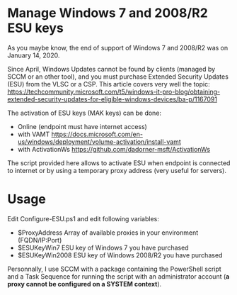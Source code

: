 # Manage Windows 7 and 2008/R2 ESU keys
As you maybe know, the end of support of Windows 7 and 2008/R2 was on January 14, 2020.

Since April, Windows Updates cannot be found by clients (managed by SCCM or an other tool), and you must purchase Extended Security Updates (ESU) from the VLSC or a CSP.
This article covers very well the topic:
https://techcommunity.microsoft.com/t5/windows-it-pro-blog/obtaining-extended-security-updates-for-eligible-windows-devices/ba-p/1167091

The activation of ESU keys (MAK keys) can be done:
- Online (endpoint must have internet access)
- with VAMT
https://docs.microsoft.com/en-us/windows/deployment/volume-activation/install-vamt
- with ActivationWs
https://github.com/dadorner-msft/ActivationWs

The script provided here allows to activate ESU when endpoint is connected to internet or by using a temporary proxy address (very useful for servers).

# Usage
Edit Configure-ESU.ps1 and edit following variables:
- $ProxyAddress
  Array of available proxies in your environment (FQDN/IP:Port)
- $ESUKeyWin7
  ESU key of Windows 7 you have purchased
- $ESUKeyWin2008
  ESU key of Windows 2008/R2 you have purchased

Personnally, I use SCCM with a package containing the PowerShell script and a Task Sequence for running the script with an administrator account (**a proxy cannot be configured on a SYSTEM context**).
